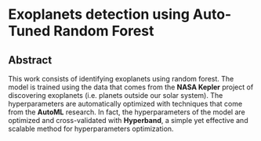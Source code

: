 # Exoplanets detection using Auto-Tuned Random Forest
## Abstract
This work consists of identifying exoplanets using random forest. The model is trained using the data that comes from the __NASA Kepler__ project of discovering exoplanets (i.e. planets outside our solar system). The hyperparameters are automatically optimized with techniques that come from the __AutoML__ research. In fact, the hyperparameters of the model are optimized and cross-validated with __Hyperband__, a simple yet effective and scalable method for hyperparameters optimization.